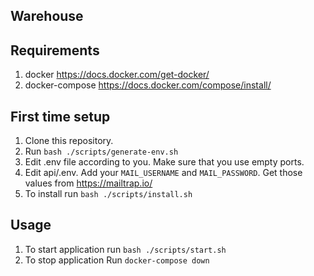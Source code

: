 ## Warehouse

## Requirements
1. docker https://docs.docker.com/get-docker/
2. docker-compose https://docs.docker.com/compose/install/

## First time setup
1. Clone this repository.
2. Run `bash ./scripts/generate-env.sh`
3. Edit .env file according to you. Make sure that you use empty ports.
4. Edit api/.env. Add your `MAIL_USERNAME` and `MAIL_PASSWORD`. Get those values from https://mailtrap.io/
5. To install run `bash ./scripts/install.sh`

## Usage

1. To start application run `bash ./scripts/start.sh`
2. To stop application Run `docker-compose down`


